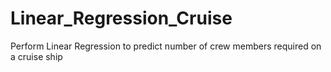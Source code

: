 # Linear_Regression_Cruise
Perform Linear Regression to predict number of crew members required on a cruise ship 
